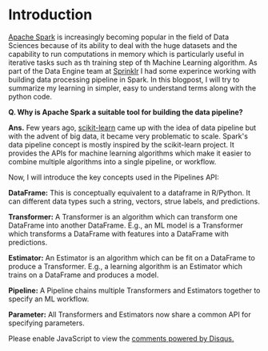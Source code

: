 <!-- 
.. title: Building Machine Learning Data Pipeline using Apache Spark
.. slug: building-machine-learning-data-pipeline-using-apache-spark
.. date: 2019-03-20 02:13:21 UTC+05:30
.. tags: Machine Learning, Data Science
.. category: 
.. link: 
.. description: 
.. type: text
-->

# Introduction

[Apache Spark]() is increasingly becoming popular in the field of Data Sciences because of its ability to deal with the huge datasets and the capability to  run computations in memory which is particularly useful in iterative tasks such as th training step of th Machine Learning algorithm. As part of the Data Engine team at [Sprinklr]() I had some experince working with building data processing pipeline in Spark. In this blogpost, I will try to summarize my learning in simpler, easy to understand terms along with the python code.  

**Q. Why is Apache Spark a suitable tool for building the data pipeline?**

**Ans.** Few years ago, [scikit-learn]() came up with the idea of data pipeline but with the advent of big data, it became very problematic to scale. Spark's data pipeline concept is mostly inspired by the scikit-learn project. It provides the APIs for machine learning algorithms which make it easier to combine multiple algorithms into a single pipeline, or workflow.

Now, I will introduce the key concepts used in the Pipelines API:

**DataFrame:** This is conceptually equivalent to a dataframe in R/Python. It can different data types such a string, vectors, strue labels, and predictions.

**Transformer:** A Transformer is an algorithm which can transform one DataFrame into another DataFrame. E.g., an ML model is a Transformer which transforms a DataFrame with features into a DataFrame with predictions.

**Estimator:** An Estimator is an algorithm which can be fit on a DataFrame to produce a Transformer. E.g., a learning algorithm is an Estimator which trains on a DataFrame and produces a model.

**Pipeline:** A Pipeline chains multiple Transformers and Estimators together to specify an ML workflow.

**Parameter:** All Transformers and Estimators now share a common API for specifying parameters.


<div id="disqus_thread"></div>
<script>
/**
* RECOMMENDED CONFIGURATION VARIABLES: EDIT AND UNCOMMENT THE SECTION BELOW TO INSERT DYNAMIC VALUES FROM YOUR PLATFORM OR CMS.
* LEARN WHY DEFINING THESE VARIABLES IS IMPORTANT: https://disqus.com/admin/universalcode/#configuration-variables
*/
/*
var disqus_config = function () {
this.page.url = PAGE_URL; // Replace PAGE_URL with your page's canonical URL variable
this.page.identifier = PAGE_IDENTIFIER; // Replace PAGE_IDENTIFIER with your page's unique identifier variable
};
*/
(function() { // DON'T EDIT BELOW THIS LINE
var d = document, s = d.createElement('script');

s.src = '//avoyage.disqus.com/embed.js';

s.setAttribute('data-timestamp', +new Date());
(d.head || d.body).appendChild(s);
})();
</script>
<noscript>Please enable JavaScript to view the <a href="https://disqus.com/?ref_noscript" rel="nofollow">comments powered by Disqus.</a></noscript>
